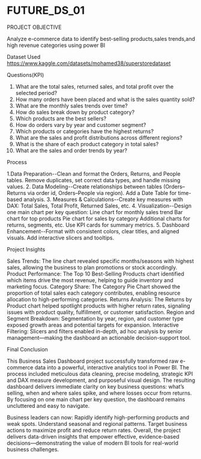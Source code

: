 # FUTURE_DS_01
PROJECT OBJECTIVE

Analyze e-commerce data to identify best-selling products,sales trends,and high revenue categories using power BI

Dataset Used
https://www.kaggle.com/datasets/mohamed38/superstoredataset

Questions(KPI)
1. What are the total sales, returned sales, and total profit over the selected period?
2. How many orders have been placed and what is the sales quantity sold?
3. What are the monthly sales trends over time?
4. How do sales break down by product category?
5. Which products are the best sellers?
6. How do orders vary by year and customer segment?
7. Which products or categories have the highest returns?
8. What are the sales and profit distributions across different regions?
9. What is the share of each product category in total sales?
10. What are the sales and order trends by year?

Process 

1.Data Preparation--Clean and format the Orders, Returns, and People tables.
Remove duplicates, set correct data types, and handle missing values.
2. Data Modeling--Create relationships between tables (Orders–Returns via order id, Orders–People via region).
Add a Date Table for time-based analysis.
3. Measures & Calculations--Create key measures with DAX: Total Sales, Total Profit, Returned Sales, etc.
4. Visualization--Design one main chart per key question:
Line chart for monthly sales trend
Bar chart for top products
Pie chart for sales by category
Additional charts for returns, segments, etc.
Use KPI cards for summary metrics.
5. Dashboard Enhancement--Format with consistent colors, clear titles, and aligned visuals.
Add interactive slicers and tooltips.


Project Insights

Sales Trends: The line chart revealed specific months/seasons with highest sales, allowing the business to plan promotions or stock accordingly.
Product Performance: The Top 10 Best-Selling Products chart identified which items drive the most revenue, helping to guide inventory and marketing focus.
Category Share: The Category Pie Chart showed the proportion of total sales each category contributes, enabling resource allocation to high-performing categories.
Returns Analysis: The Returns by Product chart helped spotlight products with higher return rates, signaling issues with product quality, fulfillment, or customer satisfaction.
Region and Segment Breakdown: Segmentation by year, region, and customer type exposed growth areas and potential targets for expansion.
Interactive Filtering: Slicers and filters enabled in-depth, ad hoc analysis by senior management—making the dashboard an actionable decision-support tool.

Final Conclusion

This Business Sales Dashboard project successfully transformed raw e-commerce data into a powerful, interactive analytics tool in Power BI. The process included meticulous data cleaning, precise modeling, strategic KPI and DAX measure development, and purposeful visual design. The resulting dashboard delivers immediate clarity on key business questions: what’s selling, when and where sales spike, and where losses occur from returns. By focusing on one main chart per key question, the dashboard remains uncluttered and easy to navigate.

Business leaders can now:
Rapidly identify high-performing products and weak spots.
Understand seasonal and regional patterns.
Target business actions to maximize profit and reduce return rates.
Overall, the project delivers data-driven insights that empower effective, evidence-based decisions—demonstrating the value of modern BI tools for real-world business challenges.
